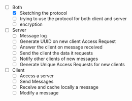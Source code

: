 
- [ ] Both
	- [x] Sketching the protocol
	- [ ] trying to use the protocol for both client and server
	- [ ] encryption

- [ ] Server
	- [ ] Message log
	- [ ] Generate UUID on new client Access Request
	- [ ] Answer the client on message received
	- [ ] Send the client the data it requests
	- [ ] Notify other clients of new messages
	- [ ] Generate Unique Access Requests for new clients

- [ ] Client
	- [ ] Access a server
	- [ ] Send Messages
	- [ ] Receive and cache locally a message
	- [ ] Modify a message